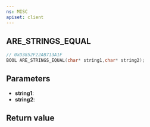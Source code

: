 ```yaml
---
ns: MISC
apiset: client
---
```

## ARE_STRINGS_EQUAL

```c
// 0xD3852F22AB713A1F
BOOL ARE_STRINGS_EQUAL(char* string1,char* string2);
```


## Parameters
* **string1**:
* **string2**:

## Return value